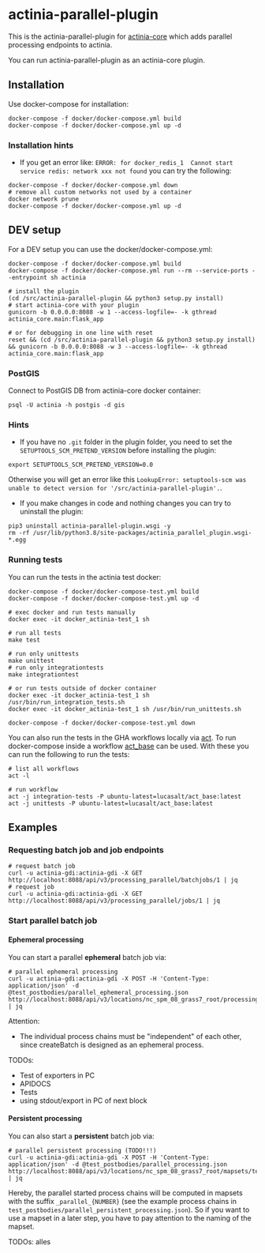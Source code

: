 # actinia-parallel-plugin

This is the actinia-parallel-plugin for [actinia-core](https://github.com/mundialis/actinia_core) which adds parallel processing endpoints to actinia.

You can run actinia-parallel-plugin as an actinia-core plugin.

## Installation
Use docker-compose for installation:
```
docker-compose -f docker/docker-compose.yml build
docker-compose -f docker/docker-compose.yml up -d
```

### Installation hints
* If you get an error like: `ERROR: for docker_redis_1  Cannot start service redis: network xxx not found` you can try the following:
```
docker-compose -f docker/docker-compose.yml down
# remove all custom networks not used by a container
docker network prune
docker-compose -f docker/docker-compose.yml up -d
```

## DEV setup
For a DEV setup you can use the docker/docker-compose.yml:
```
docker-compose -f docker/docker-compose.yml build
docker-compose -f docker/docker-compose.yml run --rm --service-ports --entrypoint sh actinia

# install the plugin
(cd /src/actinia-parallel-plugin && python3 setup.py install)
# start actinia-core with your plugin
gunicorn -b 0.0.0.0:8088 -w 1 --access-logfile=- -k gthread actinia_core.main:flask_app

# or for debugging in one line with reset
reset && (cd /src/actinia-parallel-plugin && python3 setup.py install) && gunicorn -b 0.0.0.0:8088 -w 3 --access-logfile=- -k gthread actinia_core.main:flask_app
```

### PostGIS
Connect to PostGIS DB from actinia-core docker container:
```
psql -U actinia -h postgis -d gis
```

### Hints

* If you have no `.git` folder in the plugin folder, you need to set the
`SETUPTOOLS_SCM_PRETEND_VERSION` before installing the plugin:
```
export SETUPTOOLS_SCM_PRETEND_VERSION=0.0
```
Otherwise you will get an error like this
`LookupError: setuptools-scm was unable to detect version for '/src/actinia-parallel-plugin'.`.

* If you make changes in code and nothing changes you can try to uninstall the plugin:
```
pip3 uninstall actinia-parallel-plugin.wsgi -y
rm -rf /usr/lib/python3.8/site-packages/actinia_parallel_plugin.wsgi-*.egg
```

### Running tests
You can run the tests in the actinia test docker:

```
docker-compose -f docker/docker-compose-test.yml build
docker-compose -f docker/docker-compose-test.yml up -d

# exec docker and run tests manually
docker exec -it docker_actinia-test_1 sh

# run all tests
make test

# run only unittests
make unittest
# run only integrationtests
make integrationtest

# or run tests outside of docker container
docker exec -it docker_actinia-test_1 sh /usr/bin/run_integration_tests.sh
docker exec -it docker_actinia-test_1 sh /usr/bin/run_unittests.sh

docker-compose -f docker/docker-compose-test.yml down
```

You can also run the tests in the GHA workflows locally via [act](https://github.com/nektos/act).
To run docker-compose inside a workflow [act_base](https://github.com/lucasctrl/act_base) can be used.
With these you can run the following to run the tests:
```
# list all workflows
act -l

# run workflow
act -j integration-tests -P ubuntu-latest=lucasalt/act_base:latest
act -j unittests -P ubuntu-latest=lucasalt/act_base:latest
```



## Examples

### Requesting batch job and job endpoints
```
# request batch job
curl -u actinia-gdi:actinia-gdi -X GET http://localhost:8088/api/v3/processing_parallel/batchjobs/1 | jq
# request job
curl -u actinia-gdi:actinia-gdi -X GET http://localhost:8088/api/v3/processing_parallel/jobs/1 | jq
```

### Start parallel batch job
#### Ephemeral processing
You can start a parallel **ephemeral** batch job via:
```
# parallel ephemeral processing
curl -u actinia-gdi:actinia-gdi -X POST -H 'Content-Type: application/json' -d @test_postbodies/parallel_ephemeral_processing.json http://localhost:8088/api/v3/locations/nc_spm_08_grass7_root/processing_parallel | jq
```
Attention:
* The individual process chains must be "independent" of each other, since
  createBatch is designed as an ephemeral process.

TODOs:
* Test of exporters in PC
* APIDOCS
* Tests
* using stdout/export in PC of next block

#### Persistent processing
You can also start a **persistent** batch job via:
```
# parallel persistent processing (TODO!!!)
curl -u actinia-gdi:actinia-gdi -X POST -H 'Content-Type: application/json' -d @test_postbodies/parallel_processing.json http://localhost:8088/api/v3/locations/nc_spm_08_grass7_root/mapsets/test_mapset/processing_parallel | jq
```
Hereby, the parallel started process chains will be computed in mapsets with
the suffix `_parallel_{NUMBER}` (see the example process chains in
`test_postbodies/parallel_persistent_processing.json`).
So if you want to use a mapset in a later step, you have to pay attention to
the naming of the mapset.

TODOs: alles
